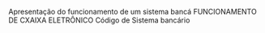 Apresentação do funcionamento de um sistema bancá
FUNCIONAMENTO DE CXAIXA ELETRÔNICO
Código de Sistema bancário

